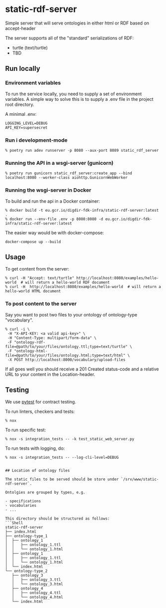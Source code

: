 # static-rdf-server

Simple server that will serve ontologies in either html or RDF based on accept-header

The server supports all of the "standard" serializations of RDF:

- turtle (text/turtle)
- TBD

## Run locally

### Environment variables

To run the service locally, you need to supply a set of environment variables. A simple way to solve this is to supply a .env file in the project root directory.

A minimal .env:

```shell
LOGGING_LEVEL=DEBUG
API_KEY=supersecret
```

### Run i development-mode

```shell
% poetry run adev runserver -p 8080 --aux-port 8089 static_rdf_server
```

### Running the API in a wsgi-server (gunicorn)

```shell
% poetry run gunicorn static_rdf_server:create_app --bind localhost:8080 --worker-class aiohttp.GunicornWebWorker
```

### Running the wsgi-server in Docker

To build and run the api in a Docker container:

```shell
% docker build -t eu.gcr.io/digdir-fdk-infra/static-rdf-server:latest .
% docker run --env-file .env -p 8080:8080 -d eu.gcr.io/digdir-fdk-infra/static-rdf-server:latest
```

The easier way would be with docker-compose:

```shell
docker-compose up --build
```

## Usage

To get content from the server:

```shell
% curl -H "Accept: text/turtle" http://localhost:8080/examples/hello-world  # will return a hello-world RDF document
% curl -H  http://localhost:8080/examples/hello-world  # will return a hello-world HTML document
```

### To post content to the server

Say you want to post two files to your ontology of ontology-type "vocabulary".

```shell
% curl -i \
 -H "X-API-KEY: <a valid api-key>" \
 -H "Content-Type: multipart/form-data" \
 -F "ontology-rdf-file=@path/to/your/files/ontology.ttl;type=text/turtle" \
 -F "ontology-html-file=@path/to/your/files/ontology.html;type=text/html" \
 -X POST http://localhost:8000/vocabulary/upload-files
```

If all goes well you should receive a 201 Created status-code and a relative URL to your content in the Location-header.

## Testing

We use [pytest](https://docs.pytest.org/en/latest/) for contract testing.

To run linters, checkers and tests:

```shell
% nox
```

To run specific test:

```shell
% nox -s integration_tests -- -k test_static_web_server.py
```

To run tests with logging, do:

```shell
% nox -s integration_tests -- --log-cli-level=DEBUG


## Location of ontology files

The static files to be served should be store under `/srv/www/static-rdf-server`. 

Ontolgies are grouped by types, e.g. 

- specifications
- vocabularies
- ...

This directory should be structured as follows:
```Shell
static-rdf-server
├── index.html
├── ontology-type_1
│  ├── ontology_1
│  │   ├── ontology_1.ttl 
│  │   └── ontology_1.html
│  ├── ontology_1
│  │   ├── ontology_1.ttl 
│  │   └── ontology_1.html
│  └── index.html
└── ontology-type_2
   ├── ontology_3
   │   ├── ontology_3.ttl 
   │   └── ontology_3.html
   ├── ontology_4
   │   ├── ontology_4.ttl 
   │   └── ontology_4.html
   └── index.html
```

